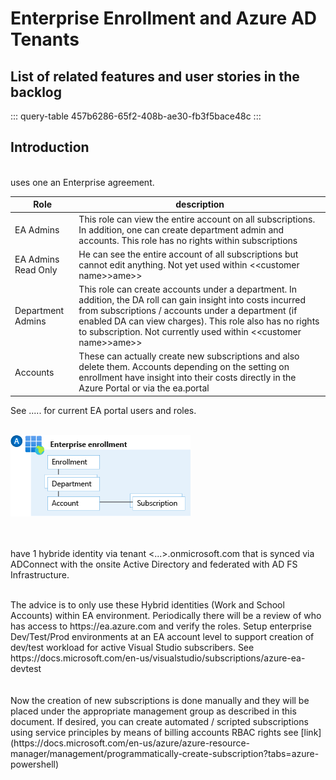 
# Enterprise Enrollment and Azure AD Tenants

## List of related features and user stories in the backlog

::: query-table 457b6286-65f2-408b-ae30-fb3f5bace48c
:::


## Introduction 
  
<br/>
 <customer name> uses one an Enterprise agreement. 

| Role | description |
| ----------------------------------- | -------------------------- |
| EA Admins | This role can view the entire account on all subscriptions. In addition, one can create department admin and accounts. This role has no rights within subscriptions |
| EA Admins Read Only | He can see the entire account of all subscriptions but cannot edit anything. Not yet used within  \<\<customer name>\>ame>\>|
| Department Admins | This role can create accounts under a department. In addition, the DA roll can gain insight into costs incurred from subscriptions / accounts under a department (if enabled DA can view charges). This role also has no rights to subscription. Not currently used within  \<\<customer name>\>ame>\>|
| Accounts | These can actually create new subscriptions and also delete them. Accounts depending on the setting on enrollment have insight into their costs directly in the Azure Portal or via the ea.portal |

See ..... for current  <customer name> EA portal users and roles. 
<br/><br/>

![Enterprise enrollment](../media/ea.png)

<br/><br/>
 <customer name> have 1 hybride identity via tenant <...>.onmicrosoft.com  that is synced via ADConnect with the onsite Active Directory and federated with AD FS Infrastructure.  

<br/>
The advice is to only use these Hybrid identities (Work and School Accounts) within EA environment. Periodically there will be a review of who has access to https://ea.azure.com and verify the roles. 
Setup enterprise Dev/Test/Prod environments at an EA account level to support creation of dev/test workload for active Visual Studio subscribers. See https://docs.microsoft.com/en-us/visualstudio/subscriptions/azure-ea-devtest
<br/><br/>
<br/>
Now the creation of new subscriptions is done manually and they will be placed under the appropriate management group as described in this document.
If desired, you can create automated / scripted subscriptions using service principles by means of billing accounts RBAC rights see [link](https://docs.microsoft.com/en-us/azure/azure-resource-manager/management/programmatically-create-subscription?tabs=azure-powershell)
